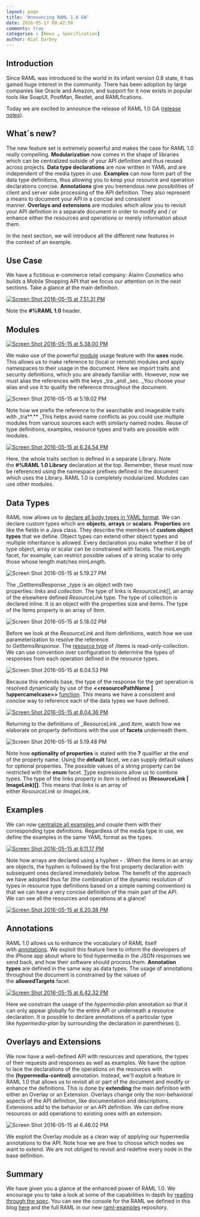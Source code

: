 ```yaml
---
layout: page
title: "Announcing RAML 1.0 GA"
date: 2016-05-17 00:42:58
comments: true
categories : [News , Specification]
author: Nial Darbey
---
```


## Introduction

Since RAML was introduced to the world in its infant version 0.8 state, it has gained huge interest in the community. There has been adoption by large companies like Oracle and Amazon, and support for it now exists in popular tools like SoapUI, PostMan, Restlet, and RAMLfications.

Today we are excited to announce the release of RAML 1.0 GA ([release notes](https://github.com/raml-org/raml-spec/releases/tag/1.0)).

## What´s new?

The new feature set is extremely powerful and makes the case for RAML 1.0 really compelling. **Modularization** now comes in the shape of libraries which can be centralized outside of your API definition and thus reused across projects. **Data type declarations** are now written in YAML and are independent of the media types in use. **Examples** can now form part of the data type definitions, thus allowing you to keep your resource and operation declarations concise. **Annotations** give you tremendous new possibilities of client and server side processing of the API definition. They also represent a means to document your API in a concise and consistent manner. **Overlays and extensions** are modules which allow you to revisit your API definition in a separate document in order to modify and / or enhance either the resources and operations or merely information about them.

In the next section, we will introduce all the different new features in the context of an example. 

## Use Case

We have a fictitious e-commerce retail company: Álainn Cosmetics who builds a Mobile Shopping API that we focus our attention on in the next sections. Take a glance at the main definition.

[![Screen Shot 2016-05-15 at 7.51.31 PM](/post_images/Screen-Shot-2016-05-15-at-7.51.31-PM-1024x992.png)](/post_images/Screen-Shot-2016-05-15-at-7.51.31-PM.png)

Note the **#%RAML 1.0** header.

## Modules

[![Screen Shot 2016-05-15 at 5.38.00 PM](/post_images/Screen-Shot-2016-05-15-at-5.38.00-PM-1024x119.png)](/post_images/Screen-Shot-2016-05-15-at-5.38.00-PM.png)

We make use of the powerful [module](https://github.com/raml-org/raml-spec/blob/master/versions/raml-10/raml-10.md#modularization) usage feature with the **uses** node. This allows us to make reference to (local or remote) modules and apply namespaces to their usage in the document. Here we import traits and security definitions, which you are already familiar with. However, now we must alias the references with the keys _tra _and _sec. _You choose your alias and use it to qualify the reference throughout the document.

![Screen Shot 2016-05-15 at 5.18.02 PM](/post_images/Screen-Shot-2016-05-15-at-5.18.02-PM-1024x271.png)

Note how we prefix the reference to the searchable and imageable traits with _tra**.** _This helps avoid name conflicts as you could use multiple modules from various sources each with similarly named nodes. Reuse of type definitions, examples, resource types and traits are possible with modules.

[![Screen Shot 2016-05-15 at 6.24.54 PM](/post_images/Screen-Shot-2016-05-15-at-6.24.54-PM-1024x783.png)](/post_images/Screen-Shot-2016-05-15-at-6.24.54-PM.png)

Here, the whole traits section is defined in a separate Library. Note the **#%RAML 1.0 Library** declaration at the top. Remember, these must now be referenced using the namespace prefixes defined in the document which uses the Library. RAML 1.0 is completely modularized. Modules can use other modules.

## Data Types

RAML now allows us to [declare all body types in YAML format](https://github.com/raml-org/raml-spec/blob/master/versions/raml-10/raml-10.md#raml-data-types). We can declare custom types which are **objects**, **arrays** or **scalars**. **Properties** are like the fields in a Java class. They describe the members of **custom object types** that we define. Object types can extend other object types and multiple inheritance is allowed. Every declaration you make whether it be of type object, array or scalar can be constrained with facets. The minLength facet, for example, can restrict possible values of a string scalar to only those whose length matches minLength.

![Screen Shot 2016-05-15 at 5.19.27 PM](/post_images/Screen-Shot-2016-05-15-at-5.19.27-PM-1024x216.png)

The _GetItemsResponse _type is an object with two properties: _links_ and _collection_. The type of links is _ResourceLink_[], an array of the elsewhere defined _ResourceLink_ type. The type of collection is declared inline. It is an object with the properties size and items. The type of the items property is an array of _Item_.

![Screen Shot 2016-05-15 at 5.18.02 PM](/post_images/Screen-Shot-2016-05-15-at-5.18.02-PM-1024x271.png)

Before we look at the _ResourceLink_ and _Item_ definitions, watch how we use parameterization to resolve the reference to _GetItemsResponse_. The [resource type](https://github.com/raml-org/raml-spec/blob/master/versions/raml-10/raml-10.md#resource-types-and-traits) of /items is read-only-collection. We can use convention over configuration to determine the types of responses from each operation defined in the resource types.

![Screen Shot 2016-05-15 at 6.04.53 PM](/post_images/Screen-Shot-2016-05-15-at-6.04.53-PM-1024x376.png)

Because this extends base, the type of the response for the get operation is resolved dynamically by use of the **<<resourcePathName | !uppercamelcase>>** [function](https://github.com/raml-org/raml-spec/blob/master/versions/raml-10/raml-10.md#resource-type-and-trait-parameters). This means we have a consistent and concise way to reference each of the data types we have defined.

[![Screen Shot 2016-05-15 at 8.04.36 PM](/post_images/Screen-Shot-2016-05-15-at-8.04.36-PM-1024x587.png)](/post_images/Screen-Shot-2016-05-15-at-8.04.36-PM.png)

Returning to the definitions of _ResourceLink _and _Item_, watch how we elaborate on property definitions with the use of **facets** underneath them.

![Screen Shot 2016-05-15 at 5.19.48 PM](/post_images/Screen-Shot-2016-05-15-at-5.19.48-PM-1024x504.png)

Note how **optionality of properties** is stated with the **?** qualifier at the end of the property name. Using the **default** facet, we can supply default values for optional properties. The possible values of a string property can be restricted with the **enum** facet. [T](https://github.com/raml-org/raml-spec/blob/master/versions/raml-10/raml-10.md#type-expressions)ype expressions allow us to combine types. The type of the links property in _Item_ is defined as **(ResourceLink | ImageLink)[]**. This means that _links_ is an array of either _ResourceLink_ or _ImageLink_. 

## Examples

We can now [centralize all examples ](https://github.com/raml-org/raml-spec/blob/master/versions/raml-10/raml-10.md#defining-examples-in-raml)and couple them with their corresponding type definitions. Regardless of the media type in use, we define the examples in the same YAML format as the types.

[![Screen Shot 2016-05-15 at 6.11.17 PM](/post_images/Screen-Shot-2016-05-15-at-6.11.17-PM-1024x781.png)](/post_images/Screen-Shot-2016-05-15-at-6.11.17-PM.png)

Note how arrays are declared using a hyphen **-** . When the items in an array are objects, the hyphen is followed by the first property declaration with subsequent ones declared immediately below. The benefit of the approach we have adopted thus far (the combination of the dynamic resolution of types in resource type definitions based on a simple naming convention) is that we can have a very concise definition of the main part of the API. We can see all the resources and operations at a glance!

[![Screen Shot 2016-05-15 at 6.20.38 PM](/post_images/Screen-Shot-2016-05-15-at-6.20.38-PM-1024x831.png)](/post_images/Screen-Shot-2016-05-15-at-6.20.38-PM.png)

## Annotations

RAML 1.0 allows us to enhance the vocabulary of RAML itself with [annotations](https://github.com/raml-org/raml-spec/blob/master/versions/raml-10/raml-10.md#annotations). We exploit this feature here to inform the developers of the iPhone app about where to find hypermedia in the JSON responses we send back, and how their software should process them. **Annotation types** are defined in the same way as data types. The usage of annotations throughout the document is constrained by the values of the **allowedTargets** facet.

[![Screen Shot 2016-05-15 at 6.42.32 PM](/post_images/Screen-Shot-2016-05-15-at-6.42.32-PM-1024x743.png)](/post_images/Screen-Shot-2016-05-15-at-6.42.32-PM.png)

Here we constrain the usage of the _hypermedia-plan_ annotation so that it can only appear globally for the entire API or underneath a resource declaration. It is possible to declare annotations of a particular type like _hypermedia-plan_ by surrounding the declaration in parentheses (). 

## Overlays and Extensions

We now have a well-defined API with resources and operations, the types of their requests and responses as well as examples. We have the option to lace the declarations of the operations on the resources with the **(hypermedia-control)** annotation. Instead, we'll exploit a feature in RAML 1.0 that allows us to revisit all or part of the document and modify or enhance the definitions. This is done by **extending** the main definition with either an Overlay or an Extension. Overlays change only the non-behavioral aspects of the API definition, like documentation and descriptions. Extensions add to the behavior or an API definition. We can define more resources or add operations to existing ones with an extension.

![Screen Shot 2016-05-15 at 6.46.02 PM](/post_images/Screen-Shot-2016-05-15-at-6.46.02-PM-1024x326.png)

We exploit the Overlay module as a clean way of applying our hypermedia annotations to the API. Note how we are free to choose which nodes we want to extend. We are not obliged to revisit and redefine every node in the base definition.

## Summary

We have given you a glance at the enhanced power of RAML 1.0\. We encourage you to take a look at some of the capabilities in depth by [reading through the spec](https://github.com/raml-org/raml-spec/blob/master/versions/raml-10/raml-10.md). You can see the console for the RAML we defined in this blog [here](https://anypoint.mulesoft.com/apiplatform/alainn-cosmetics/#/portals/organizations/179e1a28-20ad-4d1f-b132-d3001f864368/apis/360/versions/70703/pages/103420) and the full RAML in our new [raml](https://github.com/raml-org/raml-examples/tree/master/others/alainn-mobile-shopping)[-examples](https://github.com/raml-org/raml-examples/tree/master/others/alainn-mobile-shopping) repository.